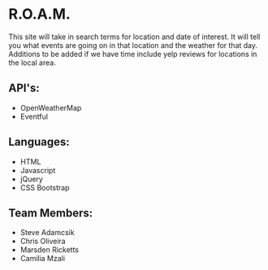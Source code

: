 # R.O.A.M.
This site will take in search terms for location and date of interest.  It will tell you what events are going on in that location and the weather for that day. Additions to be added if we have time include yelp reviews for locations in the local area.

## API's:
* OpenWeatherMap
* Eventful

## Languages:
* HTML
* Javascript
* jQuery
* CSS Bootstrap

## Team Members:
* Steve Adamcsik
* Chris Oliveira
* Marsden Ricketts
* Camilia Mzali
